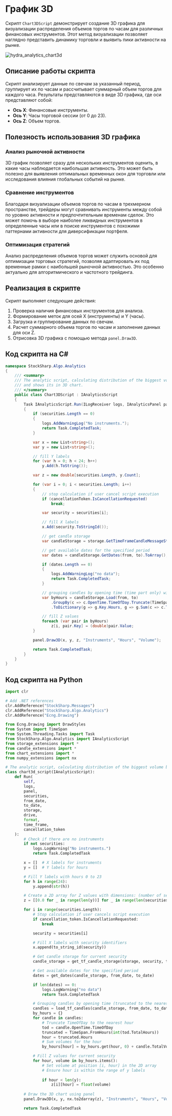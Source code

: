 # График 3D

Скрипт `Chart3DScript` демонстрирует создание 3D графика для визуализации распределения объемов торгов по часам для различных финансовых инструментов. Этот метод визуализации позволяет наглядно представить динамику торговли и выявить пики активности на рынке.

![hydra_analytics_chart3d](../../../../images/hydra_analytics_chart3d.png)

## Описание работы скрипта

Скрипт анализирует данные по свечам за указанный период, группирует их по часам и рассчитывает суммарный объем торгов для каждого часа. Результаты представляются в виде 3D графика, где оси представляют собой:

- **Ось X**: Финансовые инструменты.
- **Ось Y**: Часы торговой сессии (от 0 до 23).
- **Ось Z**: Объем торгов.

## Полезность использования 3D графика

### Анализ рыночной активности

3D график позволяет сразу для нескольких инструментов оценить, в какие часы наблюдается наибольшая активность. Это может быть полезно для выявления оптимальных временных окон для торговли или исследования влияния глобальных событий на рынке.

### Сравнение инструментов

Благодаря визуализации объемов торгов по часам в трехмерном пространстве, трейдеры могут сравнивать инструменты между собой по уровню активности и предпочтительным временам сделок. Это может помочь в выборе наиболее ликвидных инструментов в определенные часы или в поиске инструментов с похожими паттернами активности для диверсификации портфеля.

### Оптимизация стратегий

Анализ распределения объемов торгов может служить основой для оптимизации торговых стратегий, позволяя адаптировать их под временные рамки с наибольшей рыночной активностью. Это особенно актуально для алгоритмического и частотного трейдинга.

## Реализация в скрипте

Скрипт выполняет следующие действия:

1. Проверка наличия финансовых инструментов для анализа.
2. Формирование меток для осей X (инструменты) и Y (часы).
3. Загрузка и группирование данных по свечам.
4. Расчет суммарного объема торгов по часам и заполнение данных для оси Z.
5. Отрисовка 3D графика с помощью метода `panel.Draw3D`.

## Код скрипта на C#

```cs
namespace StockSharp.Algo.Analytics
{
	/// <summary>
	/// The analytic script, calculating distribution of the biggest volume by hours
	/// and shows its in 3D chart.
	/// </summary>
	public class Chart3DScript : IAnalyticsScript
	{
		Task IAnalyticsScript.Run(ILogReceiver logs, IAnalyticsPanel panel, SecurityId[] securities, DateTime from, DateTime to, IStorageRegistry storage, IMarketDataDrive drive, StorageFormats format, TimeSpan timeFrame, CancellationToken cancellationToken)
		{
			if (securities.Length == 0)
			{
				logs.AddWarningLog("No instruments.");
				return Task.CompletedTask;
			}

			var x = new List<string>();
			var y = new List<string>();

			// fill Y labels
			for (var h = 0; h < 24; h++)
				y.Add(h.ToString());

			var z = new double[securities.Length, y.Count];

			for (var i = 0; i < securities.Length; i++)
			{
				// stop calculation if user cancel script execution
				if (cancellationToken.IsCancellationRequested)
					break;

				var security = securities[i];

				// fill X labels
				x.Add(security.ToStringId());

				// get candle storage
				var candleStorage = storage.GetTimeFrameCandleMessageStorage(security, timeFrame, drive, format);

				// get available dates for the specified period
				var dates = candleStorage.GetDates(from, to).ToArray();

				if (dates.Length == 0)
				{
					logs.AddWarningLog("no data");
					return Task.CompletedTask;
				}

				// grouping candles by opening time (time part only) with 1 hour truncating
				var byHours = candleStorage.Load(from, to)
					.GroupBy(c => c.OpenTime.TimeOfDay.Truncate(TimeSpan.FromHours(1)))
					.ToDictionary(g => g.Key.Hours, g => g.Sum(c => c.TotalVolume));

				// fill Z values
				foreach (var pair in byHours)
					z[i, pair.Key] = (double)pair.Value;
			}

			panel.Draw3D(x, y, z, "Instruments", "Hours", "Volume");

			return Task.CompletedTask;
		}
	}
}
```

## Код скрипта на Python

```python
import clr

# Add .NET references
clr.AddReference("StockSharp.Messages")
clr.AddReference("StockSharp.Algo.Analytics")
clr.AddReference("Ecng.Drawing")

from Ecng.Drawing import DrawStyles
from System import TimeSpan
from System.Threading.Tasks import Task
from StockSharp.Algo.Analytics import IAnalyticsScript
from storage_extensions import *
from candle_extensions import *
from chart_extensions import *
from numpy_extensions import nx

# The analytic script, calculating distribution of the biggest volume by hours and shows its in 3D chart.
class chart3d_script(IAnalyticsScript):
	def Run(
		self,
		logs,
		panel,
		securities,
		from_date,
		to_date,
		storage,
		drive,
		format,
		time_frame,
		cancellation_token
	):
		# Check if there are no instruments
		if not securities:
			logs.LogWarning("No instruments.")
			return Task.CompletedTask

		x = []  # X labels for instruments
		y = []  # Y labels for hours

		# Fill Y labels with hours 0 to 23
		for h in range(24):
			y.append(str(h))

		# Create a 2D array for Z values with dimensions: (number of securities) x (number of hours)
		z = [[0.0 for _ in range(len(y))] for _ in range(len(securities))]

		for i in range(securities.Length):
			# Stop calculation if user cancels script execution
			if cancellation_token.IsCancellationRequested:
				break

			security = securities[i]

			# Fill X labels with security identifiers
			x.append(to_string_id(security))

			# Get candle storage for current security
			candle_storage = get_tf_candle_storage(storage, security, time_frame, drive, format)

			# Get available dates for the specified period
			dates = get_dates(candle_storage, from_date, to_date)

			if len(dates) == 0:
				logs.LogWarning("no data")
				return Task.CompletedTask

			# Grouping candles by opening time (truncated to the nearest hour) and summing volumes
			candles = load_tf_candles(candle_storage, from_date, to_date)
			by_hours = {}
			for candle in candles:
				# Truncate TimeOfDay to the nearest hour
				tod = candle.OpenTime.TimeOfDay
				truncated = TimeSpan.FromHours(int(tod.TotalHours))
				hour = truncated.Hours
				# Sum volumes for the hour
				by_hours[hour] = by_hours.get(hour, 0) + candle.TotalVolume

			# Fill Z values for current security
			for hour, volume in by_hours.items():
				# Set volume at position [i, hour] in the 2D array
				# Ensure hour is within the range of y labels
				
				if hour < len(y):
					z[i][hour] = float(volume)
					
		# Draw the 3D chart using panel
		panel.Draw3D(x, y, nx.to2darray(z), "Instruments", "Hours", "Volume")

		return Task.CompletedTask
```